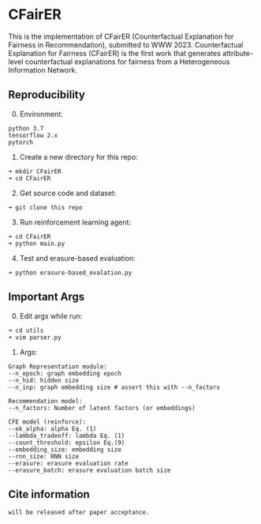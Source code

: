 # CFairER
This is the implementation of CFairER (Counterfactual Explanation for Fairness in Recommendation), submitted to WWW 2023.
Counterfactual Explanation for Fairness (CFairER) is the first work that generates attribute-level counterfactual explanations for fairness from a Heterogeneous Information Network.


<!-- Reproducibility -->
## Reproducibility
0. Environment:
```
python 3.7
tensorflow 2.x
pytorch 
```
1. Create a new directory for this repo:
```
➜ mkdir CFairER
➜ cd CFairER
```
2. Get source code and dataset:
```
➜ git clone this repo
```
3. Run reinforcement learning agent:
```
➜ cd CFairER
➜ python main.py
```
4. Test and erasure-based evaluation:
```
➜ python erasure-based_evalation.py
```
<!-- Important Args -->
## Important Args
0. Edit args while run:
```
➜ cd utils
➜ vim parser.py 
```
1. Args:
```
Graph Representation module:
--n_epoch: graph embedding epoch 
--n_hid: hidden size 
--n_inp: graph embedding size # assert this with --n_factors

Recommendation model:
--n_factors: Number of latent factors (or embeddings)

CFE model (reinforce):
--ek_alpha: alpha Eq. (1)
--lambda_tradeoff: lambda Eq. (1)
--count_threshold: epsilon Eq.(9)
--embedding_size: embedding size
--rnn_size: RNN size
--erasure: erasure evaluation rate
--erasure_batch: erasure evaluation batch size
```
<!-- Cite information -->
## Cite information

```
will be released after paper acceptance.
```

